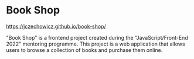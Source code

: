 # Book Shop
https://jczechowicz.github.io/book-shop/

"Book Shop" is a frontend project created during the "JavaScript/Front-End 2022" mentoring programme. This project is a web application that allows users to browse a collection of books and purchase them online.
